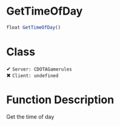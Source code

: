 # GetTimeOfDay
```js
float GetTimeOfDay()
```
# Class
✔ `Server: CDOTAGamerules`  
✖ `Client: undefined`  

# Function Description
Get the time of day
